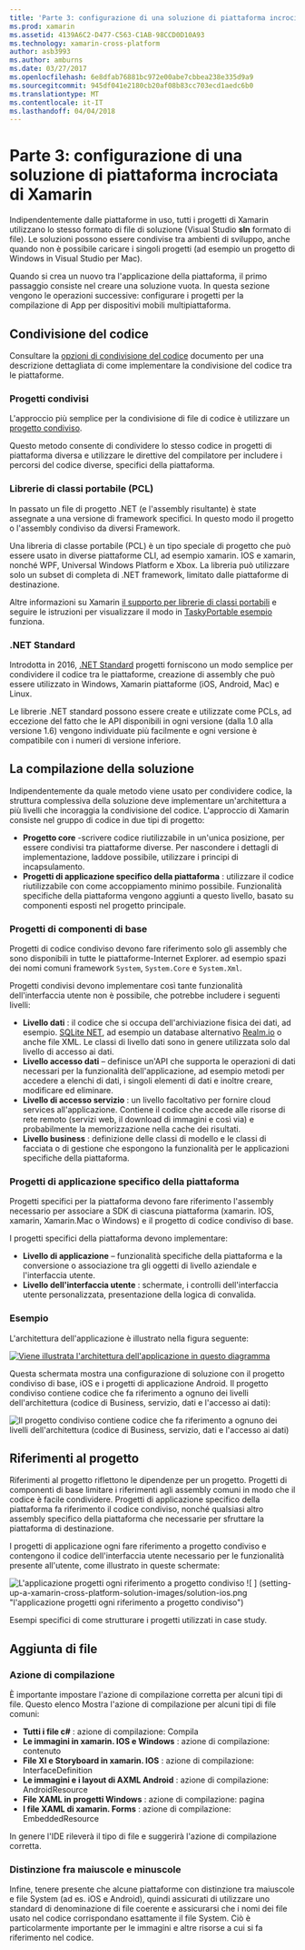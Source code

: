 ```yaml
---
title: 'Parte 3: configurazione di una soluzione di piattaforma incrociata di Xamarin'
ms.prod: xamarin
ms.assetid: 4139A6C2-D477-C563-C1AB-98CCD0D10A93
ms.technology: xamarin-cross-platform
author: asb3993
ms.author: amburns
ms.date: 03/27/2017
ms.openlocfilehash: 6e8dfab76881bc972e00abe7cbbea238e335d9a9
ms.sourcegitcommit: 945df041e2180cb20af08b83cc703ecd1aedc6b0
ms.translationtype: MT
ms.contentlocale: it-IT
ms.lasthandoff: 04/04/2018
---
```

# <a name="part-3---setting-up-a-xamarin-cross-platform-solution"></a>Parte 3: configurazione di una soluzione di piattaforma incrociata di Xamarin

Indipendentemente dalle piattaforme in uso, tutti i progetti di Xamarin utilizzano lo stesso formato di file di soluzione (Visual Studio **sln** formato di file). Le soluzioni possono essere condivise tra ambienti di sviluppo, anche quando non è possibile caricare i singoli progetti (ad esempio un progetto di Windows in Visual Studio per Mac).



Quando si crea un nuovo tra l'applicazione della piattaforma, il primo passaggio consiste nel creare una soluzione vuota. In questa sezione vengono le operazioni successive: configurare i progetti per la compilazione di App per dispositivi mobili multipiattaforma.

 <a name="Sharing_Code" />


## <a name="sharing-code"></a>Condivisione del codice

Consultare la [opzioni di condivisione del codice](~/cross-platform/app-fundamentals/code-sharing.md) documento per una descrizione dettagliata di come implementare la condivisione del codice tra le piattaforme.

 <a name="Shared_Asset_Projects" />


### <a name="shared-projects"></a>Progetti condivisi

L'approccio più semplice per la condivisione di file di codice è utilizzare un [progetto condiviso](~/cross-platform/app-fundamentals/shared-projects.md).

Questo metodo consente di condividere lo stesso codice in progetti di piattaforma diversa e utilizzare le direttive del compilatore per includere i percorsi del codice diverse, specifici della piattaforma.

 <a name="Portable_Class_Libraries" />


### <a name="portable-class-libraries-pcl"></a>Librerie di classi portabile (PCL)

In passato un file di progetto .NET (e l'assembly risultante) è state assegnate a una versione di framework specifici. In questo modo il progetto o l'assembly condiviso da diversi Framework.

Una libreria di classe portabile (PCL) è un tipo speciale di progetto che può essere usato in diverse piattaforme CLI, ad esempio xamarin. IOS e xamarin, nonché WPF, Universal Windows Platform e Xbox. La libreria può utilizzare solo un subset di completa di .NET framework, limitato dalle piattaforme di destinazione.

Altre informazioni su Xamarin [il supporto per librerie di classi portabili](~/cross-platform/app-fundamentals/pcl.md) e seguire le istruzioni per visualizzare il modo in [TaskyPortable esempio](https://github.com/xamarin/mobile-samples/tree/master/TaskyPortable) funziona.


### <a name="net-standard"></a>.NET Standard

Introdotta in 2016, [.NET Standard](~/cross-platform/app-fundamentals/net-standard.md) progetti forniscono un modo semplice per condividere il codice tra le piattaforme, creazione di assembly che può essere utilizzato in Windows, Xamarin piattaforme (iOS, Android, Mac) e Linux.

Le librerie .NET standard possono essere create e utilizzate come PCLs, ad eccezione del fatto che le API disponibili in ogni versione (dalla 1.0 alla versione 1.6) vengono individuate più facilmente e ogni versione è compatibile con i numeri di versione inferiore.



 <a name="Populating_the_Solution" />


## <a name="populating-the-solution"></a>La compilazione della soluzione

Indipendentemente da quale metodo viene usato per condividere codice, la struttura complessiva della soluzione deve implementare un'architettura a più livelli che incoraggia la condivisione del codice.
L'approccio di Xamarin consiste nel gruppo di codice in due tipi di progetto:

-   **Progetto core** -scrivere codice riutilizzabile in un'unica posizione, per essere condivisi tra piattaforme diverse. Per nascondere i dettagli di implementazione, laddove possibile, utilizzare i principi di incapsulamento.
-   **Progetti di applicazione specifico della piattaforma** : utilizzare il codice riutilizzabile con come accoppiamento minimo possibile. Funzionalità specifiche della piattaforma vengono aggiunti a questo livello, basato su componenti esposti nel progetto principale.


 <a name="Core_Project" />


### <a name="core-project"></a>Progetti di componenti di base

Progetti di codice condiviso devono fare riferimento solo gli assembly che sono disponibili in tutte le piattaforme-Internet Explorer. ad esempio spazi dei nomi comuni framework `System`, `System.Core` e `System.Xml`.

Progetti condivisi devono implementare così tante funzionalità dell'interfaccia utente non è possibile, che potrebbe includere i seguenti livelli:

-   **Livello dati** : il codice che si occupa dell'archiviazione fisica dei dati, ad esempio.  [SQLite NET](https://github.com/praeclarum/sqlite-net), ad esempio un database alternativo [Realm.io](https://realm.io/products/realm-mobile-database/) o anche file XML. Le classi di livello dati sono in genere utilizzata solo dal livello di accesso ai dati.
-   **Livello accesso dati** – definisce un'API che supporta le operazioni di dati necessari per la funzionalità dell'applicazione, ad esempio metodi per accedere a elenchi di dati, i singoli elementi di dati e inoltre creare, modificare ed eliminare.
-   **Livello di accesso servizio** : un livello facoltativo per fornire cloud services all'applicazione. Contiene il codice che accede alle risorse di rete remoto (servizi web, il download di immagini e così via) e probabilmente la memorizzazione nella cache dei risultati.
-   **Livello business** : definizione delle classi di modello e le classi di facciata o di gestione che espongono la funzionalità per le applicazioni specifiche della piattaforma.


 <a name="Platform-Specific_Application_Projects" />


### <a name="platform-specific-application-projects"></a>Progetti di applicazione specifico della piattaforma

Progetti specifici per la piattaforma devono fare riferimento l'assembly necessario per associare a SDK di ciascuna piattaforma (xamarin. IOS, xamarin, Xamarin.Mac o Windows) e il progetto di codice condiviso di base.

I progetti specifici della piattaforma devono implementare:

-   **Livello di applicazione** – funzionalità specifiche della piattaforma e la conversione o associazione tra gli oggetti di livello aziendale e l'interfaccia utente.
-   **Livello dell'interfaccia utente** : schermate, i controlli dell'interfaccia utente personalizzata, presentazione della logica di convalida.


<a name="Example" />


### <a name="example"></a>Esempio

L'architettura dell'applicazione è illustrato nella figura seguente:

 [ ![](setting-up-a-xamarin-cross-platform-solution-images/conceptualarchitecture.png "Viene illustrata l'architettura dell'applicazione in questo diagramma")](setting-up-a-xamarin-cross-platform-solution-images/conceptualarchitecture.png#lightbox)

Questa schermata mostra una configurazione di soluzione con il progetto condiviso di base, iOS e i progetti di applicazione Android. Il progetto condiviso contiene codice che fa riferimento a ognuno dei livelli dell'architettura (codice di Business, servizio, dati e l'accesso ai dati):

 ![](setting-up-a-xamarin-cross-platform-solution-images/core-solution-example.png "Il progetto condiviso contiene codice che fa riferimento a ognuno dei livelli dell'architettura (codice di Business, servizio, dati e l'accesso ai dati)")


 <a name="Project_References" />


## <a name="project-references"></a>Riferimenti al progetto

Riferimenti al progetto riflettono le dipendenze per un progetto. Progetti di componenti di base limitare i riferimenti agli assembly comuni in modo che il codice è facile condividere.
Progetti di applicazione specifico della piattaforma fa riferimento il codice condiviso, nonché qualsiasi altro assembly specifico della piattaforma che necessarie per sfruttare la piattaforma di destinazione.

I progetti di applicazione ogni fare riferimento a progetto condiviso e contengono il codice dell'interfaccia utente necessario per le funzionalità presente all'utente, come illustrato in queste schermate:

![](setting-up-a-xamarin-cross-platform-solution-images/solution-android.png "L'applicazione progetti ogni riferimento a progetto condiviso") ![ ] (setting-up-a-xamarin-cross-platform-solution-images/solution-ios.png "l'applicazione progetti ogni riferimento a progetto condiviso")


Esempi specifici di come strutturare i progetti utilizzati in case study.

 <a name="Adding_Files" />


## <a name="adding-files"></a>Aggiunta di file

 <a name="Build_Action" />


### <a name="build-action"></a>Azione di compilazione

È importante impostare l'azione di compilazione corretta per alcuni tipi di file. Questo elenco Mostra l'azione di compilazione per alcuni tipi di file comuni:

-  **Tutti i file c#** : azione di compilazione: Compila
-   **Le immagini in xamarin. IOS e Windows** : azione di compilazione: contenuto
-   **File XI e Storyboard in xamarin. IOS** : azione di compilazione: InterfaceDefinition
-   **Le immagini e i layout di AXML Android** : azione di compilazione: AndroidResource
-  **File XAML in progetti Windows** : azione di compilazione: pagina
-  **I file XAML di xamarin. Forms** : azione di compilazione: EmbeddedResource


In genere l'IDE rileverà il tipo di file e suggerirà l'azione di compilazione corretta.

 <a name="Case_Sensitivity" />


### <a name="case-sensitivity"></a>Distinzione fra maiuscole e minuscole

Infine, tenere presente che alcune piattaforme con distinzione tra maiuscole e file System (ad es.
iOS e Android), quindi assicurati di utilizzare uno standard di denominazione di file coerente e assicurarsi che i nomi dei file usato nel codice corrispondano esattamente il file System. Ciò è particolarmente importante per le immagini e altre risorse a cui si fa riferimento nel codice.
